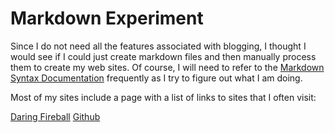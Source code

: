 # Markdown Experiment

Since I do not need all the features associated with blogging, I thought I would see if I could just create markdown files and then manually process them to create my web sites. Of course, I will need to refer to the [Markdown Syntax Documentation][1] frequently as I try to figure out what I am doing.

Most of my sites include a page with a list of links to sites that I often visit:

[Daring Fireball](https://daringfireball.net/)
[Github](https://github.com/)

[1]: https://daringfireball.net/projects/markdown/syntax


